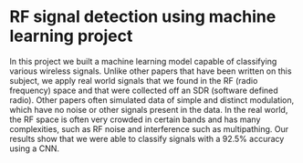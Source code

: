 # RF signal detection using machine learning project

In this project we built a machine learning model capable of classifying various wireless signals.
Unlike other papers that have been written on this subject, we apply real world signals that we
found in the RF (radio frequency) space and that were collected off an SDR (software defined
radio). Other papers often simulated data of simple and distinct modulation, which have no
noise or other signals present in the data. In the real world, the RF space is often very crowded
in certain bands and has many complexities, such as RF noise and interference such as
multipathing. Our results show that we were able to classify signals with a 92.5% accuracy using
a CNN.
